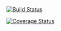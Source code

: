 [![Build Status](https://travis-ci.org/dsondak/cs107test.svg?branch=master)](https://travis-ci.com/davidberth/cs107test.svg?branch=master)

[![Coverage Status](https://codecov.io/gh/davidberth/cs107test/branch/master/graph/badge.svg)](https://codecov.io/gh/davidberth/cs107test)